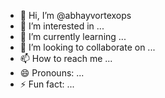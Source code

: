 - 👋 Hi, I’m @abhayvortexops
- 👀 I’m interested in ...
- 🌱 I’m currently learning ...
- 💞️ I’m looking to collaborate on ...
- 📫 How to reach me ...
- 😄 Pronouns: ...
- ⚡ Fun fact: ...

<!---
abhayvortexops/abhayvortexops is a ✨ special ✨ repository because its `README.md` (this file) appears on your GitHub profile.
You can click the Preview link to take a look at your changes.
--->
